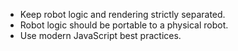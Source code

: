 <!-- Use this file to provide workspace-specific custom instructions to Copilot. For more details, visit https://code.visualstudio.com/docs/copilot/copilot-customization#_use-a-githubcopilotinstructionsmd-file -->

- Keep robot logic and rendering strictly separated.
- Robot logic should be portable to a physical robot.
- Use modern JavaScript best practices.
